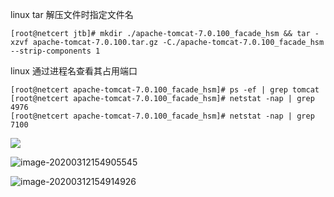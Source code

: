 linux tar 解压文件时指定文件名

```
[root@netcert jtb]# mkdir ./apache-tomcat-7.0.100_facade_hsm && tar -xzvf apache-tomcat-7.0.100.tar.gz -C./apache-tomcat-7.0.100_facade_hsm --strip-components 1
```

linux 通过进程名查看其占用端口

```  
[root@netcert apache-tomcat-7.0.100_facade_hsm]# ps -ef | grep tomcat
[root@netcert apache-tomcat-7.0.100_facade_hsm]# netstat -nap | grep 4976
[root@netcert apache-tomcat-7.0.100_facade_hsm]# netstat -nap | grep 7100
```

<img src="C:\Users\zxy\AppData\Roaming\Typora\typora-user-images\image-20200312154713185.png"  />

![image-20200312154905545](C:\Users\zxy\AppData\Roaming\Typora\typora-user-images\image-20200312154905545.png)

![image-20200312154914926](C:\Users\zxy\AppData\Roaming\Typora\typora-user-images\image-20200312154914926.png)